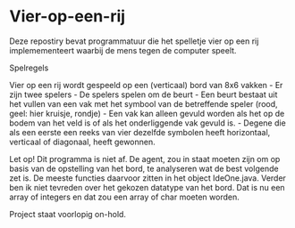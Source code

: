 # Vier-op-een-rij
Deze repostiry bevat programmatuur die het spelletje vier op een rij implemementeert waarbij de mens tegen de computer speelt.

Spelregels

Vier op een rij wordt gespeeld op een (verticaal) bord van 8x6 vakken
    - Er zijn twee spelers
    - De spelers spelen om de beurt
    - Een beurt bestaat uit het vullen van een vak met het symbool van de betreffende speler (rood, geel: hier kruisje, rondje)
    - Een vak kan alleen gevuld worden als het op de bodem van het veld is of als het onderliggende vak gevuld is.
    - Degene die als een eerste een reeks van vier dezelfde symbolen heeft horizontaal, verticaal of diagonaal, heeft gewonnen.

Let op! Dit programma is niet af. De agent, zou in staat moeten zijn om op basis van de opstelling van het bord, te analyseren 
wat de best volgende zet is. De meeste functies daarvoor zitten in het object IdeOne.java. Verder ben ik niet tevreden over het 
gekozen datatype van het bord. Dat is nu een array of integers en dat zou een array of char moeten worden.

Project staat voorlopig on-hold.
